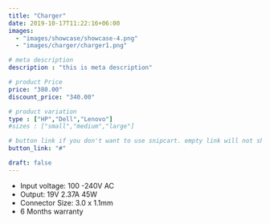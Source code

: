 ```yaml
---
title: "Charger"
date: 2019-10-17T11:22:16+06:00
images: 
  - "images/showcase/showcase-4.png"
  - "images/charger/charger1.png"

# meta description
description : "this is meta description"

# product Price
price: "380.00"
discount_price: "340.00"

# product variation
type : ["HP","Dell","Lenovo"]
#sizes : ["small","medium","large"]

# button link if you don't want to use snipcart. empty link will not show button
button_link: "#"

draft: false
---
```


- Input voltage: 100 -240V AC
- Output: 19V 2.37A 45W
- Connector Size: 3.0 x 1.1mm
- 6 Months warranty